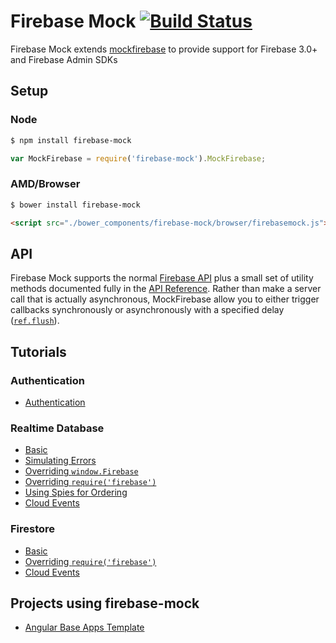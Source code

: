 Firebase Mock [![Build Status](https://travis-ci.org/soumak77/firebase-mock.svg?branch=master)](https://travis-ci.org/soumak77/firebase-mock)
============

Firebase Mock extends [mockfirebase](https://github.com/katowulf/mockfirebase) to provide support for Firebase 3.0+ and Firebase Admin SDKs

## Setup

### Node

```bash
$ npm install firebase-mock
```

```js
var MockFirebase = require('firebase-mock').MockFirebase;
```

### AMD/Browser

```bash
$ bower install firebase-mock
```

```html
<script src="./bower_components/firebase-mock/browser/firebasemock.js"></script>
```

## API

Firebase Mock supports the normal [Firebase API](https://firebase.google.com/docs/reference/js/) plus a small set of utility methods documented fully in the [API Reference](API.md). Rather than make a server call that is actually asynchronous, MockFirebase allow you to either trigger callbacks synchronously or asynchronously with a specified delay ([`ref.flush`](API.md#flushdelay---ref)).

## Tutorials

### Authentication
* [Authentication](tutorials/auth/authentication.md)

### Realtime Database
* [Basic](tutorials/rtdb/basic.md)
* [Simulating Errors](tutorials/rtdb/errors.md)
* [Overriding `window.Firebase`](tutorials/rtdb/override.md)
* [Overriding `require('firebase')`](tutorials/rtdb/proxyquire.md)
* [Using Spies for Ordering](tutorials/rtdb/spies.md)
* [Cloud Events](tutorials/rtdb/cloudevents.md)

### Firestore
* [Basic](tutorials/firestore/basic.md)
* [Overriding `require('firebase')`](tutorials/firestore/proxyquire.md)
* [Cloud Events](tutorials/firestore/cloudevents.md)

## Projects using firebase-mock
* [Angular Base Apps Template](https://github.com/base-apps/angular-firebase-template)
